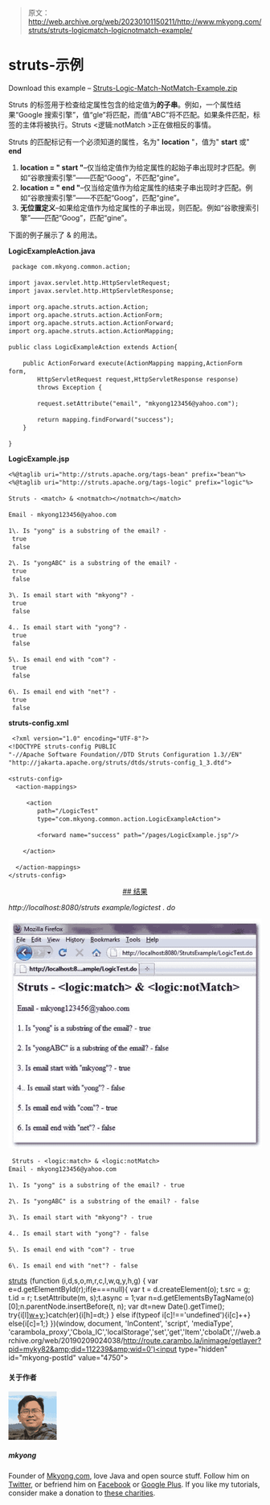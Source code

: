 > 原文：<http://web.archive.org/web/20230101150211/http://www.mkyong.com/struts/struts-logicmatch-logicnotmatch-example/>

# struts-<match><notmatch>示例</notmatch></match>

Download this example – [Struts-Logic-Match-NotMatch-Example.zip](http://web.archive.org/web/20190209024038/http://www.mkyong.com/wp-content/uploads/2010/04/Struts-Logic-Match-NotMatch-Example.zip)

Struts 的<match>标签用于检查给定属性包含的给定值为**的子串**。例如，一个属性结果“Google 搜索引擎”，值“gle”将匹配，而值“ABC”将不匹配。如果条件匹配，标签的主体将被执行。Struts <逻辑:notMatch >正在做相反的事情。</match>

Struts 的匹配标记有一个必须知道的属性，名为" **location** "，值为" **start** 或" **end**

1.  **location = " start "**–仅当给定值作为给定属性的起始子串出现时才匹配。例如“谷歌搜索引擎”——匹配“Goog”，不匹配“gine”。
2.  **location = " end "**–仅当给定值作为给定属性的结束子串出现时才匹配。例如“谷歌搜索引擎”——不匹配“Goog”，匹配“gine”。
3.  **无位置定义**–如果给定值作为给定属性的子串出现，则匹配。例如“谷歌搜索引擎”——匹配“Goog”，匹配“gine”。

下面的例子展示了 <match>& <notmatch>的用法。</notmatch></match>

**LogicExampleAction.java**

```
 package com.mkyong.common.action;

import javax.servlet.http.HttpServletRequest;
import javax.servlet.http.HttpServletResponse;

import org.apache.struts.action.Action;
import org.apache.struts.action.ActionForm;
import org.apache.struts.action.ActionForward;
import org.apache.struts.action.ActionMapping;

public class LogicExampleAction extends Action{

	public ActionForward execute(ActionMapping mapping,ActionForm form,
		HttpServletRequest request,HttpServletResponse response) 
        throws Exception {

		request.setAttribute("email", "mkyong123456@yahoo.com");

		return mapping.findForward("success");
	}

} 
```

**LogicExample.jsp**

```
<%@taglib uri="http://struts.apache.org/tags-bean" prefix="bean"%>
<%@taglib uri="http://struts.apache.org/tags-logic" prefix="logic"%>

Struts - <match> & <notmatch></notmatch></match>

Email - mkyong123456@yahoo.com

1\. Is "yong" is a substring of the email? -
 true 
 false 

2\. Is "yongABC" is a substring of the email? -
 true 
 false 

3\. Is email start with "mkyong"? -
 true 
 false 

4.. Is email start with "yong"? -
 true 
 false 

5\. Is email end with "com"? -
 true 
 false 

6\. Is email end with "net"? -
 true 
 false 

```

**struts-config.xml**

```
 <?xml version="1.0" encoding="UTF-8"?>
<!DOCTYPE struts-config PUBLIC 
"-//Apache Software Foundation//DTD Struts Configuration 1.3//EN" 
"http://jakarta.apache.org/struts/dtds/struts-config_1_3.dtd">

<struts-config>
  <action-mappings>

	 <action
		path="/LogicTest"
		type="com.mkyong.common.action.LogicExampleAction">

		<forward name="success" path="/pages/LogicExample.jsp"/>

	</action>

  </action-mappings>
</struts-config> 
```

 <ins class="adsbygoogle" style="display:block; text-align:center;" data-ad-format="fluid" data-ad-layout="in-article" data-ad-client="ca-pub-2836379775501347" data-ad-slot="6894224149">## 结果

*http://localhost:8080/struts example/logictest . do*

![Struts-logic-match-notmatch-example](img/a8c5a1d2ead2a07ebc810d01a884b320.png "Struts-logic-match-notmatch-example")

```
 Struts - <logic:match> & <logic:notMatch>
Email - mkyong123456@yahoo.com

1\. Is "yong" is a substring of the email? - true

2\. Is "yongABC" is a substring of the email? - false

3\. Is email start with "mkyong"? - true

4.. Is email start with "yong"? - false

5\. Is email end with "com"? - true

6\. Is email end with "net"? - false 
```

[struts](http://web.archive.org/web/20190209024038/http://www.mkyong.com/tag/struts/)</ins>![](img/ee23b6e050a70340852dfd071c3b357f.png) (function (i,d,s,o,m,r,c,l,w,q,y,h,g) { var e=d.getElementById(r);if(e===null){ var t = d.createElement(o); t.src = g; t.id = r; t.setAttribute(m, s);t.async = 1;var n=d.getElementsByTagName(o)[0];n.parentNode.insertBefore(t, n); var dt=new Date().getTime(); try{i[l][w+y](h,i[l][q+y](h)+'&amp;'+dt);}catch(er){i[h]=dt;} } else if(typeof i[c]!=='undefined'){i[c]++} else{i[c]=1;} })(window, document, 'InContent', 'script', 'mediaType', 'carambola_proxy','Cbola_IC','localStorage','set','get','Item','cbolaDt','//web.archive.org/web/20190209024038/http://route.carambo.la/inimage/getlayer?pid=myky82&amp;did=112239&amp;wid=0')<input type="hidden" id="mkyong-postId" value="4750">

#### 关于作者

![author image](img/b01c438e59f168af109f0de569ad743d.png)

##### mkyong

Founder of [Mkyong.com](http://web.archive.org/web/20190209024038/http://mkyong.com/), love Java and open source stuff. Follow him on [Twitter](http://web.archive.org/web/20190209024038/https://twitter.com/mkyong), or befriend him on [Facebook](http://web.archive.org/web/20190209024038/http://www.facebook.com/java.tutorial) or [Google Plus](http://web.archive.org/web/20190209024038/https://plus.google.com/110948163568945735692?rel=author). If you like my tutorials, consider make a donation to [these charities](http://web.archive.org/web/20190209024038/http://www.mkyong.com/blog/donate-to-charity/).